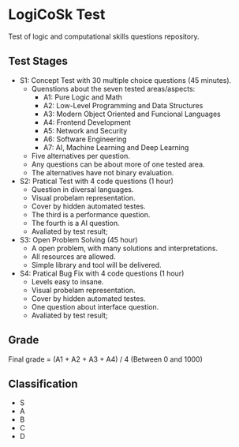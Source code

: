 # LogiCoSk Test
Test of logic and computational skills questions repository.

## Test Stages

 - S1: Concept Test with 30 multiple choice questions (45 minutes).
   - Quenstions about the seven tested areas/aspects:
     - A1: Pure Logic and Math
     - A2: Low-Level Programming and Data Structures
     - A3: Modern Object Oriented and Funcional Languages
     - A4: Frontend Development
     - A5: Network and Security
     - A6: Software Engineering
     - A7: AI, Machine Learning and Deep Learning
   - Five alternatives per question.
   - Any questions can be about more of one tested area.
   - The alternatives have not binary evaluation.
 - S2: Pratical Test with 4 code questions (1 hour)
   - Question in diversal languages.
   - Visual probelam representation.
   - Cover by hidden automated testes.
   - The third is a performance question.
   - The fourth is a AI question.
   - Avaliated by test result;
 - S3: Open Problem Solving (45 hour)
   - A open problem, with many solutions and interpretations.
   - All resources are allowed.
   - Simple library and tool will be delivered.
 - S4: Pratical Bug Fix with 4 code questions (1 hour)
   - Levels easy to insane.
   - Visual probelam representation.
   - Cover by hidden automated testes.
   - One question about interface question.
   - Avaliated by test result;

## Grade

Final grade = (A1 + A2 + A3 + A4) / 4 (Between 0 and 1000)

## Classification
  
  - S
  - A
  - B
  - C
  - D
